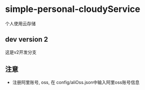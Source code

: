 # simple-personal-cloudyService
个人使用云存储

## dev version 2
这是v2开发分支

## 注意
* 注册阿里账号, oss, 在 config/aliOss.json中输入阿里oss账号信息
